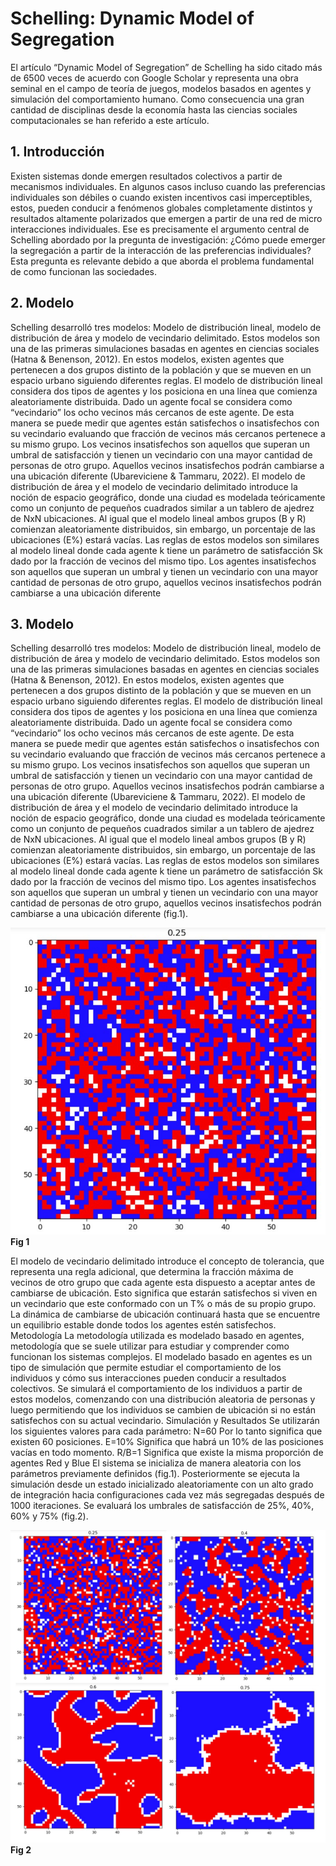 # Schelling: Dynamic Model of Segregation

El artículo “Dynamic Model of Segregation” de Schelling ha sido citado más de 6500 veces de acuerdo con Google Scholar y representa una obra seminal en el campo de teoría de juegos, modelos basados en agentes y simulación del comportamiento humano. Como consecuencia una gran cantidad de disciplinas desde la economía hasta las ciencias sociales computacionales se han referido a este artículo. 


<a name="introducción"></a>
## 1. Introducción

Existen sistemas donde emergen resultados colectivos a partir de mecanismos individuales. En algunos casos incluso cuando las preferencias individuales son débiles o cuando existen incentivos casi imperceptibles, estos, pueden conducir a fenómenos globales completamente distintos y resultados altamente polarizados que emergen a partir de una red de micro interacciones individuales. 
Ese es precisamente el argumento central de Schelling abordado por la pregunta de investigación: ¿Cómo puede emerger la segregación a partir de la interacción de las preferencias individuales? Esta pregunta es relevante debido a que aborda el problema fundamental de como funcionan las sociedades.  

<a name="bibliotecas"></a>
## 2. Modelo

Schelling desarrolló tres modelos: Modelo de distribución lineal, modelo de distribución de área y modelo de vecindario delimitado. Estos modelos son una de las primeras simulaciones basadas en agentes en ciencias sociales (Hatna & Benenson, 2012). En estos modelos, existen agentes que pertenecen a dos grupos distinto de la población y que se mueven en un espacio urbano siguiendo diferentes reglas.
El modelo de distribución lineal considera dos tipos de agentes y los posiciona en una línea que comienza aleatoriamente distribuida. Dado un agente focal se considera como “vecindario” los ocho vecinos más cercanos de este agente. De esta manera se puede medir que agentes están satisfechos o insatisfechos con su vecindario evaluando que fracción de vecinos más cercanos pertenece a su mismo grupo. Los vecinos insatisfechos son aquellos que superan un umbral de satisfacción y tienen un vecindario con una mayor cantidad de personas de otro grupo. Aquellos vecinos insatisfechos podrán cambiarse a una ubicación diferente (Ubareviciene & Tammaru, 2022).
El modelo de distribución de área y el modelo de vecindario delimitado introduce la noción de espacio geográfico, donde una ciudad es modelada teóricamente como un conjunto de pequeños cuadrados similar a un tablero de ajedrez de NxN ubicaciones. Al igual que el modelo lineal ambos grupos (B y R) comienzan aleatoriamente distribuidos, sin embargo, un porcentaje de las ubicaciones (E%) estará vacías. Las reglas de estos modelos son similares al modelo lineal donde cada agente k tiene un parámetro de satisfacción Sk dado por la fracción de vecinos del mismo tipo. Los agentes insatisfechos son aquellos que superan un umbral y tienen un vecindario con una mayor cantidad de personas de otro grupo, aquellos vecinos insatisfechos podrán cambiarse a una ubicación diferente

## 3. Modelo

Schelling desarrolló tres modelos: Modelo de distribución lineal, modelo de distribución de área y modelo de vecindario delimitado. Estos modelos son una de las primeras simulaciones basadas en agentes en ciencias sociales (Hatna & Benenson, 2012). En estos modelos, existen agentes que pertenecen a dos grupos distinto de la población y que se mueven en un espacio urbano siguiendo diferentes reglas.
El modelo de distribución lineal considera dos tipos de agentes y los posiciona en una línea que comienza aleatoriamente distribuida. Dado un agente focal se considera como “vecindario” los ocho vecinos más cercanos de este agente. De esta manera se puede medir que agentes están satisfechos o insatisfechos con su vecindario evaluando que fracción de vecinos más cercanos pertenece a su mismo grupo. Los vecinos insatisfechos son aquellos que superan un umbral de satisfacción y tienen un vecindario con una mayor cantidad de personas de otro grupo. Aquellos vecinos insatisfechos podrán cambiarse a una ubicación diferente (Ubareviciene & Tammaru, 2022).
El modelo de distribución de área y el modelo de vecindario delimitado introduce la noción de espacio geográfico, donde una ciudad es modelada teóricamente como un conjunto de pequeños cuadrados similar a un tablero de ajedrez de NxN ubicaciones. Al igual que el modelo lineal ambos grupos (B y R) comienzan aleatoriamente distribuidos, sin embargo, un porcentaje de las ubicaciones (E%) estará vacías. Las reglas de estos modelos son similares al modelo lineal donde cada agente k tiene un parámetro de satisfacción Sk dado por la fracción de vecinos del mismo tipo. Los agentes insatisfechos son aquellos que superan un umbral y tienen un vecindario con una mayor cantidad de personas de otro grupo, aquellos vecinos insatisfechos podrán cambiarse a una ubicación diferente (fig.1). 


![Screenshot](Imagenes/25.jpg)
**Fig 1**

El modelo de vecindario delimitado introduce el concepto de tolerancia, que representa una regla adicional, que determina la fracción máxima de vecinos de otro grupo que cada agente esta dispuesto a aceptar antes de cambiarse de ubicación. Esto significa que estarán satisfechos si viven en un vecindario que este conformado con un T% o más de su propio grupo. La dinámica de cambiarse de ubicación continuará hasta que se encuentre un equilibrio estable donde todos los agentes estén satisfechos.
Metodología
La metodología utilizada es modelado basado en agentes, metodología que se suele utilizar para estudiar y comprender como funcionan los sistemas complejos. El modelado basado en agentes es un tipo de simulación que permite estudiar el comportamiento de los individuos y cómo sus interacciones pueden conducir a resultados colectivos. Se simulará el comportamiento de los individuos a partir de estos modelos, comenzando con una distribución aleatoria de personas y luego permitiendo que los individuos se cambien de ubicación si no están satisfechos con su actual vecindario.
Simulación y Resultados
Se utilizarán los siguientes valores para cada parámetro:
	N=60     	Por lo tanto significa que existen 60 posiciones.
	E=10% 	Significa que habrá un 10% de las posiciones vacías en todo momento.
	R/B=1     	Significa que existe la misma proporción de agentes Red y Blue
El sistema se inicializa de manera aleatoria con los parámetros previamente definidos (fig.1). Posteriormente se ejecuta la simulación desde un estado inicializado aleatoriamente con un alto grado de integración hacia configuraciones cada vez más segregadas después de 1000 iteraciones. Se evaluará los umbrales de satisfacción de 25%, 40%, 60% y 75% (fig.2).

![Screenshot](Imagenes/Resumen.png)
**Fig 2**
